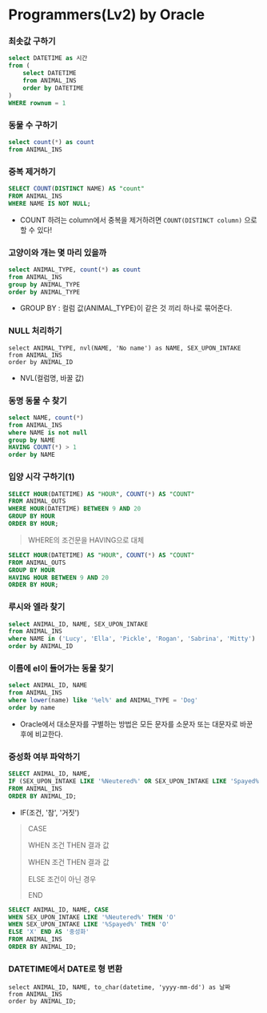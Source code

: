 # Programmers(Lv2) by Oracle

### 최솟값 구하기

```sql
select DATETIME as 시간
from (
    select DATETIME
    from ANIMAL_INS
    order by DATETIME
)
WHERE rownum = 1
```



### 동물 수 구하기

```sql
select count(*) as count
from ANIMAL_INS
```



### 중복 제거하기

```sql
SELECT COUNT(DISTINCT NAME) AS "count"
FROM ANIMAL_INS
WHERE NAME IS NOT NULL;
```

* COUNT 하려는 column에서 중복을 제거하려면 `COUNT(DISTINCT column)` 으로 할 수 있다!



### 고양이와 개는 몇 마리 있을까

```sql
select ANIMAL_TYPE, count(*) as count
from ANIMAL_INS
group by ANIMAL_TYPE
order by ANIMAL_TYPE
```

* GROUP BY : 컬럼 값(ANIMAL_TYPE)이 같은 것 끼리 하나로 묶어준다.



### NULL 처리하기

```oracle
select ANIMAL_TYPE, nvl(NAME, 'No name') as NAME, SEX_UPON_INTAKE
from ANIMAL_INS
order by ANIMAL_ID
```

* NVL(컬럼명, 바꿀 값)



### 동명 동물 수 찾기

```sql
select NAME, count(*)
from ANIMAL_INS
where NAME is not null
group by NAME
HAVING COUNT(*) > 1
order by NAME	
```



### 입양 시각 구하기(1)

```sql
SELECT HOUR(DATETIME) AS "HOUR", COUNT(*) AS "COUNT"
FROM ANIMAL_OUTS
WHERE HOUR(DATETIME) BETWEEN 9 AND 20
GROUP BY HOUR
ORDER BY HOUR;
```



> WHERE의 조건문을 HAVING으로 대체

```sql
SELECT HOUR(DATETIME) AS "HOUR", COUNT(*) AS "COUNT"
FROM ANIMAL_OUTS
GROUP BY HOUR
HAVING HOUR BETWEEN 9 AND 20
ORDER BY HOUR;
```



### 루시와 엘라 찾기

```sql
select ANIMAL_ID, NAME, SEX_UPON_INTAKE
from ANIMAL_INS
where NAME in ('Lucy', 'Ella', 'Pickle', 'Rogan', 'Sabrina', 'Mitty')
order by ANIMAL_ID
```



### 이름에 el이 들어가는 동물 찾기

```SQL
select ANIMAL_ID, NAME
from ANIMAL_INS
where lower(name) like '%el%' and ANIMAL_TYPE = 'Dog'
order by name
```

* Oracle에서 대소문자를 구별하는 방법은 모든 문자를 소문자 또는 대문자로 바꾼 후에 비교한다.



### 중성화 여부 파악하기

```sql
SELECT ANIMAL_ID, NAME,
IF (SEX_UPON_INTAKE LIKE '%Neutered%' OR SEX_UPON_INTAKE LIKE 'Spayed%', 'O', 'X') AS "중성화"
FROM ANIMAL_INS
ORDER BY ANIMAL_ID;
```

* IF(조건, '참', '거짓')



> CASE 
>
> WHEN 조건 THEN 결과 값
>
> WHEN 조건 THEN 결과 값
>
> ELSE 조건이 아닌 경우
>
> END

```sql
SELECT ANIMAL_ID, NAME, CASE
WHEN SEX_UPON_INTAKE LIKE '%Neutered%' THEN 'O'
WHEN SEX_UPON_INTAKE LIKE '%Spayed%' THEN 'O'
ELSE 'X' END AS '중성화'
FROM ANIMAL_INS
ORDER BY ANIMAL_ID;
```



### DATETIME에서 DATE로 형 변환

```oracle
select ANIMAL_ID, NAME, to_char(datetime, 'yyyy-mm-dd') as 날짜
from ANIMAL_INS
order by ANIMAL_ID;
```

